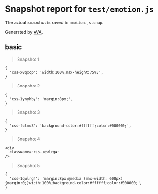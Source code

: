 # Snapshot report for `test/emotion.js`

The actual snapshot is saved in `emotion.js.snap`.

Generated by [AVA](https://ava.li).

## basic

> Snapshot 1

    {
      'css-x8qxcp': 'width:100%;max-height:75%;',
    }

> Snapshot 2

    {
      'css-1ynyhby': 'margin:8px;',
    }

> Snapshot 3

    {
      'css-fctmu3': 'background-color:#ffffff;color:#000000;',
    }

> Snapshot 4

    <div
      className="css-1qwlrg4"
    />

> Snapshot 5

    {
      'css-1qwlrg4': 'margin:8px;@media (max-width: 600px){margin:0;}width:100%;background-color:#ffffff;color:#000000;',
    }
